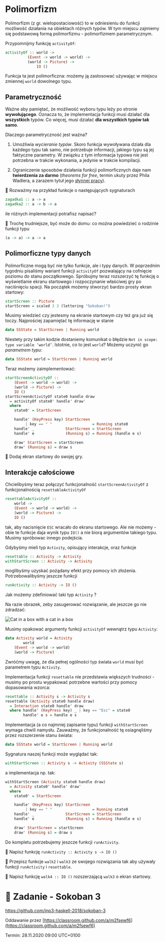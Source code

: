 # Polimorfizm

Polimorfizm (z gr. wielopostaciowość) to w odniesieniu do funkcji możliwość działania na obiektach różnych typów.
W tym miejscu zajmiemy się podstawową formą polimorfizmu - polimorfizmem parametrycznym.

Przypomnijmy funkcję `activityOf`:

```haskell
activityOf :: world ->
	      (Event -> world -> world) ->
	      (world -> Picture) ->
              IO ()
```

Funkcja ta jest polimorficzna: możemy ją zastosować używając w miejscu zmiennej `world` dowolnego typu.

## Parametryczność

Ważne aby pamiętać, że możliwość wyboru typu leży po stronie **wywołującego**. 
Oznacza to, że implementacja funkcji musi działać dla **wszystkich** typów.
Co więcej, musi działać **dla wszystkich typów tak samo**.

Dlaczego parametryczność jest ważna?

1. Umożliwia *wycieranie typów*. Skoro funkcja wywoływana działa dla każdego typu tak samo, nie potrzebuje informacji, 
jakiego typu są jej faktyczne parametry. W związku z tym informacja typowa nie jest potrzebna w trakcie wykonania, a jedynie w trakcie kompilacji.

2. Ograniczenie sposobów działania funkcji polimorficznych daje nam **twierdzenia za darmo** (*theorems for free*, termin ukuty przez Phila Wadlera, a zarazem tytuł jego [słynnej pracy](https://people.mpi-sws.org/~dreyer/tor/papers/wadler.pdf)).

:pencil: Rozważmy na przykład funkcje o następujących sygnaturach

```haskell
zagadka1 :: a -> a
zagadka2 :: a -> b -> a
```

ile różnych implementacji potrafisz napisać?

:pencil: Trochę trudniejsze, być może do domu: co można powiedzieć o rodzinie funkcji typu

```haskell
(a -> a) -> a -> a
```

## Polimorficzne typy danych

Polimorficzne mogą być nie tylko funkcje, ale i typy danych. W poprzednim tygodniu pisaliśmy wariant funkcji `activityOf`
pozwalający na cofnięcie poziomu do stanu początkowego. 
Spróbujmy teraz rozszerzyć tę funkcję o wyświetlanie ekranu startowego i rozpoczynanie właściwej gry po naciśnięciu spacji.
Na początek możemy stworzyć bardzo prosty ekran startowy:

```haskell
startScreen :: Picture
startScreen = scaled 3 3 (lettering "Sokoban!")
```

Musimy wiedzieć czy jestesmy na ekranie startowym czy też gra już się toczy.  Najprościej zapamiętać tę informację w stanie

```haskell
data SSState = StartScreen | Running world
```

Niestety przy takim kodzie dostaniemy komunikat o błędzie `Not in scope: type variable ‘world’`. Istotnie, co to jest `world`? 
Możemy uczynić go *parametrem typu*:

```haskell
data SSState world = StartScreen | Running world
```

Teraz możemy zaimplementować:

```haskell
startScreenActivityOf ::
    (Event -> world -> world) -> 
    (world -> Picture) ->
    IO ()
startScreenActivityOf state0 handle draw
  = activityOf state0' handle' draw'
  where
    state0' = StartScreen

    handle' (KeyPress key) StartScreen
         | key == " "                  = Running state0
    handle' _              StartScreen = StartScreen
    handle' e              (Running s) = Running (handle e s)

    draw' StartScreen = startScreen
    draw' (Running s) = draw s
```

:pencil: Dodaj ekran startowy do swojej gry.

## Interakcje całościowe

Chcielibyśmy teraz połączyć funkcjonalność  `startScreenActivityOf` z funkcjonalnością `resettableActivityOf`

```haskell
resettableActivityOf ::
    world ->
    (Event -> world -> world) ->
    (world -> Picture) ->
    IO ()
```

tak, aby nacisnięcie `ESC` wracało do ekranu startowego. Ale nie możemy - obie te funkcje daja wynik typu `IO()` a nie biorą argumentów takiego typu. Musimy spróbowac innego podejścia.

Gdybyśmy mieli typ `Activity`, opisujący interakcje, oraz funkcje

```haskell
resettable :: Activity -> Activity
withStartScreen :: Activity -> Activity
```

moglibyśmy uzyskać pożądany efekt przy pomocy ich złożenia. Potrzebowalibyśmy jeszcze funkcji

```haskell
runActivity :: Activity -> IO ()
```

Jak możemy zdefiniować taki typ `Activity` ? 

Na razie obrazek, zeby zasugerować rozwiązanie, ale jeszcze go nie zdradzać:

![Cat in a box with a cat in a box](https://i.redd.it/k5mjhyewkxdz.jpg)

Musimy opakować argumenty funkcji `activityOf` wewnątrz typu `Activity`:

```haskell
data Activity world = Activity
        world
	(Event -> world -> world)
	(world -> Picture)
```
Zwróćmy uwagę, że dla pełnej ogólności typ świata `world` musi być parametrem typu `Activity`.

Implementacja funkcji `resettable` nie przedstawia większych trudności - musimy po prostu wypakować potrzebne wartości
przy pomocy dopasowania wzorca:

```haskell
resettable :: Activity s -> Activity s
resettable (Activity state0 handle draw)
  = Interaction state0 handle' draw
  where handle' (KeyPress key) _ | key == "Esc" = state0
        handle' e s = handle e s
```

Implementacja (a co najmniej zapisanie typu) funkcji `withStartScreen` wymaga chwili namysłu. Zauważmy, że funkcjonalność tę osiagnęliśmy przez rozszerzenie stanu świata:

```haskell
data SSState world = StartScreen | Running world
```

Sygnatura naszej funkcji może wyglądać tak:

```haskell
withStartScreen :: Activity s -> Activity (SSState s)
```

a implementacja np. tak:

```haskell
withStartScreen (Activity state0 handle draw)
  = Activity state0' handle' draw'
  where
    state0' = StartScreen

    handle' (KeyPress key) StartScreen
         | key == " "                  = Running state0
    handle' _              StartScreen = StartScreen
    handle' e              (Running s) = Running (handle e s)

    draw' StartScreen = startScreen
    draw' (Running s) = draw s
 ```
 
 Do kompletu potrzebujemy jeszcze funkcji `runActivity`.
 
 :pencil: Napisz funkcję `runActivity :: Activity s -> IO ()`
 
 :pencil: Przepisz funkcje `walk2` i `walk3` ze swojego rozwiązania tak aby używały funkcji `runActivity` i `resettable`.
 
 :pencil: Napisz funkcję `walk4 :: IO ()` rozszerzającą `walk3` o ekran startowy.

# :pencil: Zadanie - Sokoban 3

https://github.com/jnp3-haskell-2018/sokoban-3

Oddawanie przez [https://classroom.github.com/a/m2fsewf6](https://classroom.github.com/a/m2fsewf6)

Termin: 28.11.2020 09:00 UTC+0100
